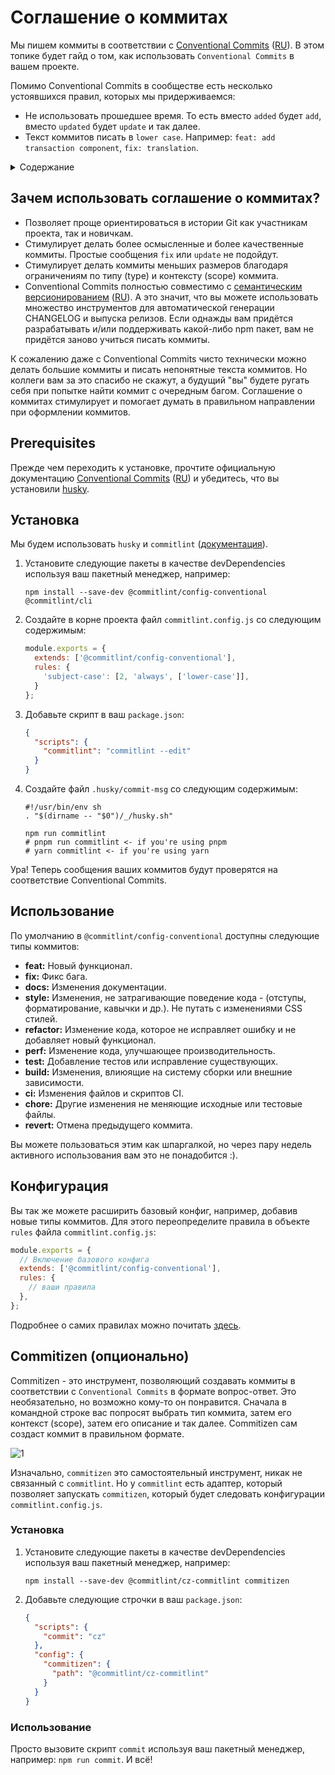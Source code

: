 # Соглашение о коммитах

Мы пишем коммиты в соответствии с [Conventional Commits](https://www.conventionalcommits.org/en/v1.0.0/) ([RU](https://www.conventionalcommits.org/ru/v1.0.0/)). В этом топике будет гайд о том, как использовать `Conventional Commits` в вашем проекте. 

Помимо Conventional Commits в сообществе есть несколько устоявшихся правил, которых мы придерживаемся:

- Не использовать прошедшее время. То есть вместо `added` будет `add`, вместо `updated` будет `update` и так далее.
- Текст коммитов писать в `lower case`. Например: `feat: add transaction component`, `fix: translation`.

<details>
<summary>Содержание</summary>

 - [Зачем использовать соглашение о коммитах?](#зачем-использовать-соглашение-о-коммитах)
 - [Prerequisites](#prerequisites)
 - [Установка](#установка)
 - [Использование](#использование)
 - [Конфигурация](#конфигурация)
 - [[Опционально] Commitizen](#commitizen)
 
</details>

## Зачем использовать соглашение о коммитах?

- Позволяет проще ориентироваться в истории Git как участникам проекта, так и новичкам.
- Стимулирует делать более осмысленные и более качественные коммиты. Простые сообщения `fix` или `update` не подойдут.
- Стимулирует делать коммиты меньших размеров благодаря ограничениям по типу (type) и контексту (scope) коммита.
- Conventional Commits полностью совместимо с [семантическим версионированием](https://semver.org/) ([RU](https://semver.org/lang/ru/)). А это значит, что вы можете использовать множество инструментов для автоматической генерации CHANGELOG и выпуска релизов. Если однажды вам придётся разрабатывать и/или поддерживать какой-либо npm пакет, вам не придётся заново учиться писать коммиты.

К сожалению даже с Conventional Commits чисто технически можно делать большие коммиты и писать непонятные текста коммитов. Но коллеги вам за это спасибо не скажут, а будущий "вы" будете ругать себя при попытке найти коммит с очередным багом. Соглашение о коммитах стимулирует и помогает думать в правильном направлении при оформлении коммитов.

## Prerequisites

Прежде чем переходить к установке, прочтите официальную документацию [Conventional Commits](https://www.conventionalcommits.org/en/v1.0.0/) ([RU](https://www.conventionalcommits.org/ru/v1.0.0/)) и убедитесь, что вы установили [husky](./husky.md).

## Установка

Мы будем использовать `husky` и `commitlint` ([документация](https://commitlint.js.org/#/)). 

1. Установите следующие пакеты в качестве devDependencies используя ваш пакетный менеджер, например:

    `npm install --save-dev @commitlint/config-conventional @commitlint/cli`

2. Создайте в корне проекта файл `commitlint.config.js` со следующим содержимым:

    ```js
    module.exports = {
      extends: ['@commitlint/config-conventional'],
      rules: {
        'subject-case': [2, 'always', ['lower-case']],
      }
    };
    ```

3. Добавьте скрипт в ваш `package.json`:

    ```json
    {
      "scripts": {
        "commitlint": "commitlint --edit"
      }
    }
    ```
4. Создайте файл `.husky/commit-msg` со следующим содержимым: 

    ```shell
    #!/usr/bin/env sh
    . "$(dirname -- "$0")/_/husky.sh"

    npm run commitlint 
    # pnpm run commitlint <- if you're using pnpm
    # yarn commitlint <- if you're using yarn
    ```

Ура! Теперь сообщения ваших коммитов будут проверятся на соответствие Conventional Commits.

## Использование

По умолчанию в `@commitlint/config-conventional` доступны следующие типы коммитов: 

- **feat:** Новый функционал.
- **fix:** Фикс бага.
- **docs:** Изменения документации.
- **style:** Изменения, не затрагивающие поведение кода - (отступы, форматирование, кавычки и др.). Не путать с изменениями CSS стилей.
- **refactor:** Изменение кода, которое не исправляет ошибку и не добавляет новый функционал.
- **perf:** Изменение кода, улучшающее производительность.
- **test:** Добавление тестов или исправление существующих.
- **build:** Изменения, влиюящие на систему сборки или внешние зависимости.
- **ci:** Изменения файлов и скриптов CI. 
- **chore:** Другие изменения не меняющие исходные или тестовые файлы.
- **revert:** Отмена предыдущего коммита.

Вы можете пользоваться этим как шпаргалкой, но через пару недель активного использования вам это не понадобится :).

## Конфигурация

Вы так же можете расширить базовый конфиг, например, добавив новые типы коммитов. Для этого переопределите правила в объекте `rules` файла `commitlint.config.js`:

```js
module.exports = {
  // Включение базового конфига
  extends: ['@commitlint/config-conventional'],
  rules: {
    // ваши правила
  },
};
```

Подробнее о самих правилах можно почитать [здесь](https://commitlint.js.org/#/reference-rules).

## Commitizen (опционально)

Commitizen - это инструмент, позволяющий создавать коммиты в соответствии с `Conventional Commits` в формате вопрос-ответ. Это необязательно, но возможно кому-то он понравится. Сначала в командной строке вас попросят выбрать тип коммита, затем его контекст (scope), затем его описание и так далее. Commitizen сам создаст коммит в правильном формате. 

![1](https://raw.githubusercontent.com/commitizen/cz-cli/master/meta/screenshots/add-commit.png)

Изначально, `commitizen` это самостоятельный инструмент, никак не связанный с `commitlint`. Но у `commitlint` есть адаптер, который позволяет запускать `commitizen`, который будет следовать конфигурации `commitlint.config.js`. 

### Установка

1. Установите следующие пакеты в качестве devDependencies используя ваш пакетный менеджер, например:

    `npm install --save-dev @commitlint/cz-commitlint commitizen`

2. Добавьте следующие строчки в ваш `package.json`:

    ```json
    {
      "scripts": {
        "commit": "cz"
      },
      "config": {
        "commitizen": {
          "path": "@commitlint/cz-commitlint"
        }
      }
    }
    ```

### Использование

Просто вызовите скрипт `commit` используя ваш пакетный менеджер, например: `npm run commit`. И всё!